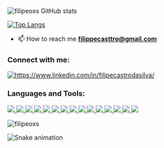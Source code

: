 

![filipeoxs GitHub stats](https://github-readme-stats.vercel.app/api?username=filipeoxs&count_private=true&show_icons=true&theme=tokyonight)

[![Top Langs](https://github-readme-stats.vercel.app/api/top-langs/?username=filipeoxs&layout=compact&theme=tokyonight)](https://github.com/filipeoxs/github-readme-stats)




- 📫 How to reach me **filippecasttro@gmail.com**

<h3 align="left">Connect with me:</h3>
<p align="left">
<a href="https://www.linkedin.com/in/filipecastrodasilva/" target="blank"><img align="center" src="https://img.shields.io/badge/LinkedIn-0077B5?style=for-the-badge&logo=linkedin&logoColor=white" alt="https://www.linkedin.com/in/filipecastrodasilva/"/></a>

</p>

<h3 align="left">Languages and Tools:</h3>

<!--HTML-->
<a href="https://www.w3.org/html/" target="_blank"> 
  <img src="https://img.shields.io/badge/HTML-239120?style=for-the-badge&logo=html5&logoColor=white"/> 
</a>
<!--CSS-->
<a href="https://www.w3schools.com/css/" target="_blank"> 
  <img src="https://img.shields.io/badge/CSS-239120?&style=for-the-badge&logo=css3&logoColor=white"/>
</a> 
<!--Bootstrap-->
<a href="https://getbootstrap.com/" target="_blank"> 
  <img src="https://img.shields.io/badge/Bootstrap-563D7C?style=for-the-badge&logo=bootstrap&logoColor=white"/>
</a> 
<!--JavaScript-->
<a href="https://developer.mozilla.org/en-US/docs/Web/JavaScript" target="_blank"> 
  <img src="https://img.shields.io/badge/JavaScript-F7DF1E?style=for-the-badge&logo=javascript&logoColor=black"/> 
</a> 
<!--Python-->
<a href="https://www.python.org" target="_blank"> 
  <img src="https://img.shields.io/badge/Python-14354C?style=for-the-badge&logo=python&logoColor=white"/> 
</a> 
<!--Django-->
<a href="https://www.djangoproject.com/" target="_blank"> 
  <img src="https://img.shields.io/badge/django-%23092E20.svg?style=for-the-badge&logo=django&logoColor=white"/>
</a>
<!--Flask-->
<a href="https://flask.palletsprojects.com/" target="_blank"> 
  <img src="https://img.shields.io/badge/flask-%23000.svg?style=for-the-badge&logo=flask&logoColor=white"/>
</a>
<!--ShellScript-->
<a href="https://pt.wikipedia.org/wiki/Shell_script" target="_blank"> 
  <img src="https://img.shields.io/badge/Shell_Script-121011?style=for-the-badge&logo=gnu-bash&logoColor=white"/>
</a>
<!--PostgreSQL-->
<a href="https://www.postgresql.org/" target="_blank"> 
  <img src="https://img.shields.io/badge/PostgreSQL-316192?style=for-the-badge&logo=postgresql&logoColor=white"/>
</a>
<!--MySQL-->
<a href="https://www.mysql.com/" target="_blank"> 
  <img src="https://img.shields.io/badge/MySQL-00000F?style=for-the-badge&logo=mysql&logoColor=white"/>
</a>
<!--Azure-->
<a href="https://azure.microsoft.com/pt-br/" target="_blank"> 
  <img src="https://img.shields.io/badge/azure-%230072C6.svg?style=for-the-badge&logo=microsoftazure&logoColor=white"/>
</a>
<!--Aws-->
<a href="https://aws.amazon.com/pt/" target="_blank"> 
  <img src="https://img.shields.io/badge/Amazon_AWS-232F3E?style=for-the-badge&logo=amazon-aws&logoColor=white"/>
</a>
<!--RabbitMQ-->
<a href="https://www.rabbitmq.com/" target="_blank"> 
  <img src="https://img.shields.io/badge/rabbitmq-%23FF6600.svg?&style=for-the-badge&logo=rabbitmq&logoColor=white"/>
</a>
<!--Redis-->
<a href="https://redis.io/" target="_blank"> 
  <img src="https://img.shields.io/badge/redis-%23DD0031.svg?&style=for-the-badge&logo=redis&logoColor=white/>
</a>
<!--Jenkins-->
<a href="https://www.jenkins.io/" target="_blank"> 
  <img src="https://img.shields.io/badge/Jenkins-D24939?style=for-the-badge&logo=Jenkins&logoColor=white"/>
</a>




</a> 
</p>

<p>
  <img align="center" src="https://github-readme-streak-stats.herokuapp.com/?user=filipeoxs&&theme=tokyonight" alt="filipeoxs" />
</p>


  ![Snake animation](https://github.com/filipeoxs/filipeoxs/blob/output/github-contribution-grid-snake.svg)

